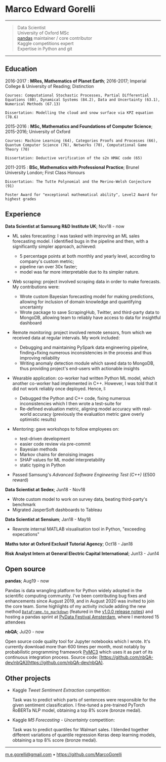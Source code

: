 Marco Edward Gorelli
============

----

> Data Scientist\
> University of Oxford MSc\
> [pandas](https://pandas.pydata.org/about/team.html) maintainer / core contributor\
> Kaggle competitions expert \
> Expertise in Python and git

----

Education
---------

2016-2017
:   **MRes, Mathematics of Planet Earth**; 2016-2017; Imperial College & University of Reading; Distinction

    Courses: Computational Stochastic Processes, Partial Differential Equations (80), Dynamical Systems (84.2), Data and Uncertainty (63.1), Numerical Methods (67.13)

    Dissertation: Modelling the cloud and snow surface via KPZ equation (78.6)

2015-2016
:   **MSc, Mathematics and Foundations of Computer Science**; 2015-2016; University of Oxford

    Courses: Machine Learning (64), Categories Proofs and Processes (66), Quantum Computer Science (76), Networks (70), Computational Game Theory (70)

    Dissertation: Deductive verification of the s2n HMAC code (65)

2011-2015
:   **BSc, Mathematics with Professional Practice**; Brunel University London; First Class Honours

    Dissertation: The Tutte Polynomial and the Merino-Welsh Conjecture (91)

    Foster Award for "exceptional mathematical ability", Level2 Award for highest grades

Experience
----------

**Data Scientist at Samsung R&D Institute UK**; Nov18 - now

* ML sales forecasting: I was tasked with improving an ML sales forecasting model. I identified bugs in the pipeline and then, with a significantly simpler approach, achieved:
  * 5 percentage points at both monthly and yearly level, according to company's custom metric;
  * pipeline ran over 30x faster;
  * model was far more interpretable due to its simpler nature.

* Web scraping: project involved scraping data in order to make forecasts. My contributions were:
  * Wrote custom Bayesian forecasting model for making predictions, allowing for inclusion of domain knowledge and quantifying uncertainty
  * Wrote package to save ScrapingHub, Twitter, and third-party data to MongoDB, allowing team to reliably have access to data for insightful dashboard

* Remote monitoring: project involved remote sensors, from which we received data at regular intervals. My work included:
  * Debugging and maintaining PySpark data engineering pipeline, finding+fixing numerous inconsistencies in the process and thus improving reliability
  * Writing anomaly detection module which saved data to MongoDB, thus providing project's end-users with actionable insights

* Wearable application: co-worker had written Python ML model, which another co-worker had implemented in C++. However, I was told that it did not work reliably once deployed. Hence, I:
  * Debugged the Python and C++ code, fixing numerous inconsistencies which I then wrote a test-suite for
  * Re-defined evaluation metric, aligning model accuracy with real-world accuracy (previously the evaluation metric gave overly optimistic results)

* Mentoring: gave workshops to follow employees on:

  * test-driven development
  * easier code review via pre-commit
  * Bayesian methods
  * Markov chains for denoising images
  * SHAP values for ML model interpretability
  * static typing in Python

* Passed Samsung's _Advanced Software Engineering Test (C++)_ (£500 reward)

**Data Scientist at Sedex**; Jun18 - Nov18

* Wrote custom model to work on survey data, beating third-party's benchmark
* Migrated JasperSoft dashboards to Tableau

**Data Scientist at Sensium**; Jan18 - May18

* Rewrote internal MATLAB visualisation tool in Python, "exceeding expecations"

**Maths tutor at Oxford Exclusif Tutorial Agency**; Oct18 - Jan18

**Risk Analyst Intern at General Electric Capital International**; Jun13 - Jun14

Open source
-----------

**pandas**; Aug19 - now

Pandas is data wrangling platform for Python widely adopted in the scientific computing community. I've been contributing bug fixes and enhancements since August 2019, and in August 2020 was invited to join the core team. Some highlights of my activity include adding the new method [`DataFrame.to_markdown`](https://github.com/pandas-dev/pandas/pull/30350) (featured in the [v1.0.0 release notes](https://pandas.pydata.org/docs/whatsnew/v1.0.0.html)) and hosting a pandas sprint at [PyData Festival Amsterdam](https://amsterdam.pydata.org/), where I mentored 15 attendees
  
**nbQA**; Jul20 - now

Open source code quality tool for Jupyter notebooks which I wrote. It's currently download more than 600 times per month, most notably by probabilistic programming framework [PyMC3](https://github.com/pymc-devs/pymc3) which uses it as part of its continuous integration process. Source code: [https://github.com/nbQA-dev/nbQA](https://github.com/nbQA-dev/nbQA).

Other projects
--------------

* Kaggle _Tweet Sentiment Extraction_ competition:

  Task was to predict which parts of sentences were responsible for the given sentiment classification. I fine-tuned a pre-trained PyTorch RoBERTa NLP model, obtaining a top 8% score (bronze medal).

* Kaggle _M5 Forecasting - Uncertainty_  competition:

  Task was to predict quantiles for Walmart sales. I blended together different variations of quantile regression Keras deep learning models, obtaining a top 8% score (bronze medal).

----------------------------------------------------------

<m.e.gorelli@gmail.com> • <https://github.com/MarcoGorelli>

